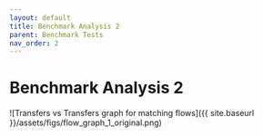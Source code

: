 ```yaml
---
layout: default
title: Benchmark Analysis 2
parent: Benchmark Tests
nav_order: 2
---
```


# Benchmark Analysis 2

![Transfers vs Transfers graph for matching flows]({{ site.baseurl }}/assets/figs/flow_graph_1_original.png)

